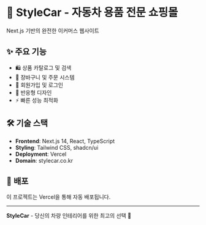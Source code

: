 # 🚗 StyleCar - 자동차 용품 전문 쇼핑몰

Next.js 기반의 완전한 이커머스 웹사이트

## ✨ 주요 기능
- 🛍️ 상품 카탈로그 및 검색
- 🛒 장바구니 및 주문 시스템
- 👤 회원가입 및 로그인
- 📱 반응형 디자인
- ⚡ 빠른 성능 최적화

## 🛠️ 기술 스택
- **Frontend**: Next.js 14, React, TypeScript
- **Styling**: Tailwind CSS, shadcn/ui
- **Deployment**: Vercel
- **Domain**: stylecar.co.kr

## 🚀 배포
이 프로젝트는 Vercel을 통해 자동 배포됩니다.

---
**StyleCar** - 당신의 차량 인테리어를 위한 최고의 선택 🎯
